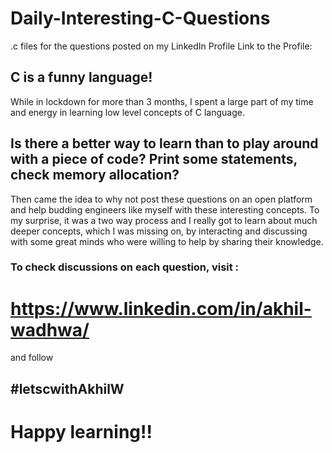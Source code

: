 # Daily-Interesting-C-Questions
.c files for the questions posted on my LinkedIn Profile
Link to the Profile: 


## C is a funny language!

While in lockdown for more than 3 months, I spent a large part of my time and energy in learning low level concepts of C language. 
## Is there a better way to learn than to play around with a piece of code? Print some statements, check memory allocation?

Then came the idea to why not post these questions on an open platform and help budding engineers like myself with these interesting concepts. To my surprise, it was a two way process and I really got to learn about much deeper concepts, which I was missing on, by interacting and discussing with some great minds who were willing to help by sharing their knowledge.

### To check discussions on each question, visit :

# https://www.linkedin.com/in/akhil-wadhwa/

and follow

## #letscwithAkhilW 

# Happy learning!!

